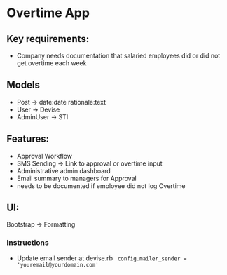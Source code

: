 # Overtime App

## Key requirements:
- Company needs documentation that salaried employees did or did not get overtime each week

## Models
- Post -> date:date rationale:text
- User -> Devise
- AdminUser -> STI

## Features:
- Approval Workflow
- SMS Sending -> Link to approval or overtime input
- Administrative admin dashboard
- Email summary to managers for Approval
- needs to be documented if employee did not log Overtime

## UI:
Bootstrap -> Formatting

### Instructions
- Update email sender at devise.rb
```  config.mailer_sender = 'youremail@yourdomain.com' ```
